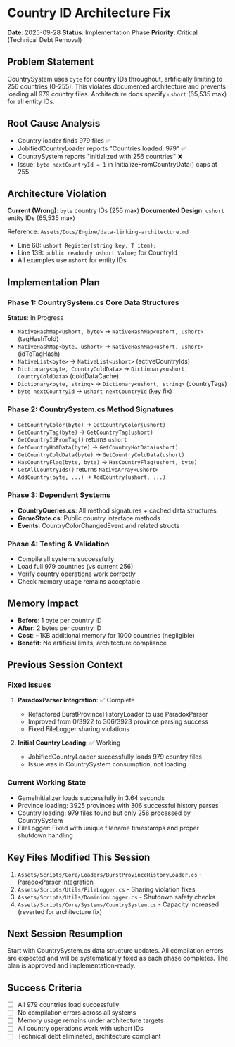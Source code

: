 # Country ID Architecture Fix
**Date**: 2025-09-28
**Status**: Implementation Phase
**Priority**: Critical (Technical Debt Removal)

## Problem Statement
CountrySystem uses `byte` for country IDs throughout, artificially limiting to 256 countries (0-255). This violates documented architecture and prevents loading all 979 country files. Architecture docs specify `ushort` (65,535 max) for all entity IDs.

## Root Cause Analysis
- Country loader finds 979 files ✅
- JobifiedCountryLoader reports "Countries loaded: 979" ✅
- CountrySystem reports "initialized with 256 countries" ❌
- Issue: `byte nextCountryId = 1` in InitializeFromCountryData() caps at 255

## Architecture Violation
**Current (Wrong)**: `byte` country IDs (256 max)
**Documented Design**: `ushort` entity IDs (65,535 max)

Reference: `Assets/Docs/Engine/data-linking-architecture.md`
- Line 68: `ushort Register(string key, T item);`
- Line 139: `public readonly ushort Value;` for CountryId
- All examples use `ushort` for entity IDs

## Implementation Plan

### Phase 1: CountrySystem.cs Core Data Structures
**Status**: In Progress
- `NativeHashMap<ushort, byte>` → `NativeHashMap<ushort, ushort>` (tagHashToId)
- `NativeHashMap<byte, ushort>` → `NativeHashMap<ushort, ushort>` (idToTagHash)
- `NativeList<byte>` → `NativeList<ushort>` (activeCountryIds)
- `Dictionary<byte, CountryColdData>` → `Dictionary<ushort, CountryColdData>` (coldDataCache)
- `Dictionary<byte, string>` → `Dictionary<ushort, string>` (countryTags)
- `byte nextCountryId` → `ushort nextCountryId` (key fix)

### Phase 2: CountrySystem.cs Method Signatures
- `GetCountryColor(byte)` → `GetCountryColor(ushort)`
- `GetCountryTag(byte)` → `GetCountryTag(ushort)`
- `GetCountryIdFromTag()` returns `ushort`
- `GetCountryHotData(byte)` → `GetCountryHotData(ushort)`
- `GetCountryColdData(byte)` → `GetCountryColdData(ushort)`
- `HasCountryFlag(byte, byte)` → `HasCountryFlag(ushort, byte)`
- `GetAllCountryIds()` returns `NativeArray<ushort>`
- `AddCountry(byte, ...)` → `AddCountry(ushort, ...)`

### Phase 3: Dependent Systems
- **CountryQueries.cs**: All method signatures + cached data structures
- **GameState.cs**: Public country interface methods
- **Events**: CountryColorChangedEvent and related structs

### Phase 4: Testing & Validation
- Compile all systems successfully
- Load full 979 countries (vs current 256)
- Verify country operations work correctly
- Check memory usage remains acceptable

## Memory Impact
- **Before**: 1 byte per country ID
- **After**: 2 bytes per country ID
- **Cost**: ~1KB additional memory for 1000 countries (negligible)
- **Benefit**: No artificial limits, architecture compliance

## Previous Session Context

### Fixed Issues
1. **ParadoxParser Integration**: ✅ Complete
   - Refactored BurstProvinceHistoryLoader to use ParadoxParser
   - Improved from 0/3922 to 306/3923 province parsing success
   - Fixed FileLogger sharing violations

2. **Initial Country Loading**: ✅ Working
   - JobifiedCountryLoader successfully loads 979 country files
   - Issue was in CountrySystem consumption, not loading

### Current Working State
- GameInitializer loads successfully in 3.64 seconds
- Province loading: 3925 provinces with 306 successful history parses
- Country loading: 979 files found but only 256 processed by CountrySystem
- FileLogger: Fixed with unique filename timestamps and proper shutdown handling

## Key Files Modified This Session
1. `Assets/Scripts/Core/Loaders/BurstProvinceHistoryLoader.cs` - ParadoxParser integration
2. `Assets/Scripts/Utils/FileLogger.cs` - Sharing violation fixes
3. `Assets/Scripts/Utils/DominionLogger.cs` - Shutdown safety checks
4. `Assets/Scripts/Core/Systems/CountrySystem.cs` - Capacity increased (reverted for architecture fix)

## Next Session Resumption
Start with CountrySystem.cs data structure updates. All compilation errors are expected and will be systematically fixed as each phase completes. The plan is approved and implementation-ready.

## Success Criteria
- [ ] All 979 countries load successfully
- [ ] No compilation errors across all systems
- [ ] Memory usage remains under architecture targets
- [ ] All country operations work with ushort IDs
- [ ] Technical debt eliminated, architecture compliant